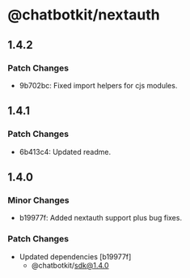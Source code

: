 # @chatbotkit/nextauth

## 1.4.2

### Patch Changes

- 9b702bc: Fixed import helpers for cjs modules.

## 1.4.1

### Patch Changes

- 6b413c4: Updated readme.

## 1.4.0

### Minor Changes

- b19977f: Added nextauth support plus bug fixes.

### Patch Changes

- Updated dependencies [b19977f]
  - @chatbotkit/sdk@1.4.0
